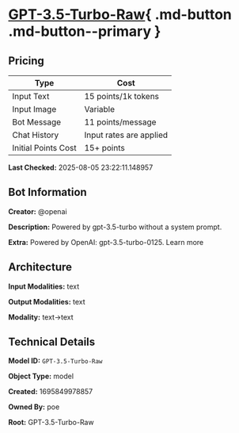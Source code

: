 # [GPT-3.5-Turbo-Raw](https://poe.com/GPT-3.5-Turbo-Raw){ .md-button .md-button--primary }

## Pricing

| Type | Cost |
|------|------|
| Input Text | 15 points/1k tokens |
| Input Image | Variable |
| Bot Message | 11 points/message |
| Chat History | Input rates are applied |
| Initial Points Cost | 15+ points |

**Last Checked:** 2025-08-05 23:22:11.148957


## Bot Information

**Creator:** @openai

**Description:** Powered by gpt-3.5-turbo without a system prompt.

**Extra:** Powered by OpenAI: gpt-3.5-turbo-0125. Learn more


## Architecture

**Input Modalities:** text

**Output Modalities:** text

**Modality:** text->text


## Technical Details

**Model ID:** `GPT-3.5-Turbo-Raw`

**Object Type:** model

**Created:** 1695849978857

**Owned By:** poe

**Root:** GPT-3.5-Turbo-Raw
